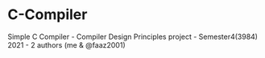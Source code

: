 # C-Compiler
Simple C Compiler - Compiler Design Principles project - Semester4(3984) 2021 - 2 authors (me &amp; @faaz2001)
